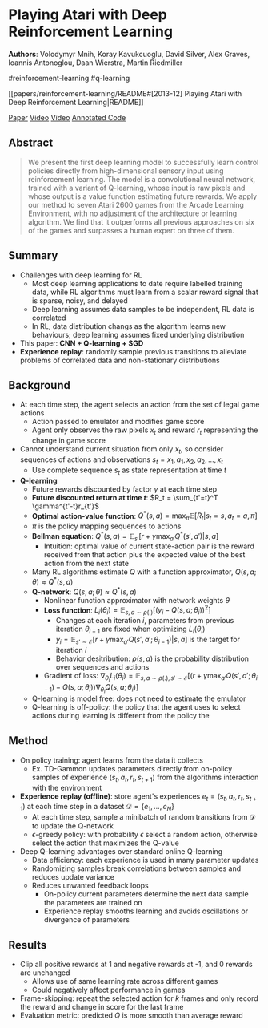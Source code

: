 # Playing Atari with Deep Reinforcement Learning

**Authors**: Volodymyr Mnih, Koray Kavukcuoglu, David Silver, Alex Graves, Ioannis Antonoglou, Daan Wierstra, Martin Riedmiller

#reinforcement-learning
#q-learning

[[papers/reinforcement-learning/README#[2013-12] Playing Atari with Deep Reinforcement Learning|README]]

[Paper](http://arxiv.org/abs/1312.5602)
[Video](https://www.youtube.com/watch?v=rFwQDDbYTm4)
[Video](https://www.youtube.com/watch?v=nOBm4aYEYR4)
[Annotated Code](https://nn.labml.ai/rl/dqn/index.html)

## Abstract

> We present the first deep learning model to successfully learn control policies directly from high-dimensional sensory input using reinforcement learning. The model is a convolutional neural network, trained with a variant of Q-learning, whose input is raw pixels and whose output is a value function estimating future rewards. We apply our method to seven Atari 2600 games from the Arcade Learning Environment, with no adjustment of the architecture or learning algorithm. We find that it outperforms all previous approaches on six of the games and surpasses a human expert on three of them.

## Summary

- Challenges with deep learning for RL
    - Most deep learning applications to date require labelled training data, while RL algorithms must learn from a scalar reward signal that is sparse, noisy, and delayed
    - Deep learning assumes data samples to be independent, RL data is correlated
    - In RL, data distribution changs as the algorithm learns new behaviours; deep learning assumes fixed underlying distribution
- This paper: **CNN + Q-learning + SGD**
- **Experience replay**: randomly sample previous transitions to alleviate problems of correlated data and non-stationary distributions

## Background

- At each time step, the agent selects an action from the set of legal game actions
    - Action passed to emulator and modifies game score
    - Agent only observes the raw pixels $x_t$ and reward $r_t$ representing the change in game score
- Cannot understand current situation from only $x_t$, so consider sequences of actions and observations $s_t = x_1, a_1, x_2, a_2, …, x_t$
    - Use complete sequence $s_t$ as state representation at time $t$
- **Q-learning**
	- Future rewards discounted by factor $\gamma$ at each time step
    - **Future discounted return at time $t$**: $R_t = \sum_{t'=t}^T \gamma^{t'-t}r_{t'}$
    - **Optimal action-value function**: $Q^*(s, a) = \max_{\pi} \mathbb{E}[R_t | s_t = s, a_t = a, \pi]$
    - $\pi$ is the policy mapping sequences to actions
    - **Bellman equation**: $Q^*(s, a) = \mathbb{E}_{s'}[r + \gamma \max_{a'} Q^*(s', a') | s, a]$
		- Intuition: optimal value of current state-action pair is the reward received from that action plus the expected value of the best action from the next state
	- Many RL algorithms estimate $Q$ with a function approximator, $Q(s, a; \theta) \approx Q^*(s, a)$
    - **Q-network**: $Q(s, a; \theta) \approx Q^*(s, a)$
		- Nonlinear function approximator with network weights $\theta$
		- **Loss function**: $L_i(\theta_i) = \mathbb{E}_{s, a\sim \rho(.)}[(y_i - Q(s, a; \theta_i))^2]$
			- Changes at each iteration $i$, parameters from previous iteration $\theta_{i-1}$ are fixed when optimizing $L_i(\theta_i)$
			- $y_i = \mathbb{E}_{s' \sim \mathcal{E}}[r + \gamma \max_{a'} Q(s', a'; \theta_{i-1}) | s, a]$ is the target for iteration $i$
			- Behavior desitribution: $\rho(s, a)$ is the probability distribution over sequences and actions
		- Gradient of loss: $\nabla_{\theta_i} L_i(\theta_i) = \mathbb{E}_{s, a\sim \rho(.), s'\sim \mathcal{E}}[(r + \gamma \max_{a'} Q(s', a'; \theta_{i-1}) - Q(s, a; \theta_i)) \nabla_{\theta_i} Q(s, a; \theta_i)]$
    - Q-learning is model free: does not need to estimate the emulator
    - Q-learning is off-policy: the policy that the agent uses to select actions during learning is different from the policy the

## Method

- On policy training: agent learns from the data it collects
    - Ex. TD-Gammon updates parameters directly from on-policy samples of experience $(s_t, a_t, r_t, s_{t+1})$ from the algorithms interaction with the environment
- **Experience replay (offline)**: store agent's experiences $e_t = (s_t, a_t, r_t, s_{t+1})$ at each time step in a dataset $\mathcal{D} = \{e_1, …, e_N\}$
    - At each time step, sample a minibatch of random transitions from $\mathcal{D}$ to update the Q-network
	- $\epsilon$-greedy policy: with probability $\epsilon$ select a random action, otherwise select the action that maximizes the Q-value
- Deep Q-learning advantages over standard online Q-learning
    - Data efficiency: each experience is used in many parameter updates
    - Randomizing samples break correlations between samples and reduces update variance
    - Reduces unwanted feedback loops
		- On-policy current parameters determine the next data sample the parameters are trained on
		- Experience replay smooths learning and avoids oscillations or divergence of parameters

## Results

- Clip all positive rewards at 1 and negative rewards at -1, and 0 rewards are unchanged
    - Allows use of same learning rate across different games
	- Could negatively affect performance in games
- Frame-skipping: repeat the selected action for $k$ frames and only record the reward and change in score for the last frame
- Evaluation metric: predicted $Q$ is more smooth than average reward
